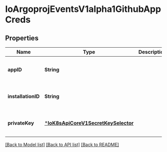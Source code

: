 # IoArgoprojEventsV1alpha1GithubAppCreds


## Properties
Name | Type | Description | Notes
------------ | ------------- | ------------- | -------------
**appID** | **String** |  | [optional] [default to nothing]
**installationID** | **String** |  | [optional] [default to nothing]
**privateKey** | [***IoK8sApiCoreV1SecretKeySelector**](IoK8sApiCoreV1SecretKeySelector.md) |  | [optional] [default to nothing]


[[Back to Model list]](../README.md#models) [[Back to API list]](../README.md#api-endpoints) [[Back to README]](../README.md)


